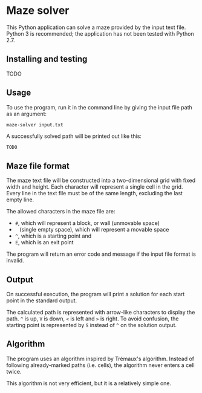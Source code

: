 # Maze solver

This Python application can solve a maze provided by the input text file.
Python 3 is recommended; the application has not been tested with Python 2.7.

## Installing and testing

TODO

## Usage

To use the program, run it in the command line by giving the input file path
as an argument:

```bash
maze-solver input.txt
```

A successfully solved path will be printed out like this:

```
TODO
```

## Maze file format

The maze text file will be constructed into a two-dimensional grid with
fixed width and height. Each character will represent a single cell in
the grid. Every line in the text file must be of the same
length, excluding the last empty line.

The allowed characters in the maze file are:
 - `#`, which will represent a block, or wall (unmovable space)
 - ` ` (single empty space), which will represent a movable space
 - `^`, which is a starting point and
 - `E`, which is an exit point

The program will return an error code and message if the input file format
is invalid.

## Output

On successful execution, the program will print a solution for each start
point in the standard output.

The calculated path is represented with arrow-like characters to display the path.
`^` is up, `V` is down, `<` is left and `>` is right.
To avoid confusion, the starting
point is represented by `S` instead of `^` on the solution output.

## Algorithm

The program uses an algorithm inspired by Trémaux's algorithm. Instead of following already-marked paths (i.e. cells), the algorithm never enters
a cell twice.

This algorithm is not very efficient, but it is a relatively simple one.
